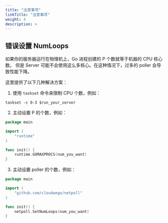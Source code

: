 ```yaml
---
title: "注意事项"
linkTitle: "注意事项"
weight: 4
description: >
---
```


## 错误设置 NumLoops

如果你的服务器运行在物理机上，Go 进程创建的 P 个数就等于机器的 CPU 核心数。 但是 Server 可能不会使用这么多核心。在这种情况下，过多的 poller 会导致性能下降。

这里提供了以下几种解决方案：

1. 使用 `taskset` 命令来限制 CPU 个数，例如：

```shell
taskset -c 0-3 $run_your_server
```

2. 主动设置 P 的个数，例如：

```go
package main

import (
	"runtime"
)

func init() {
	runtime.GOMAXPROCS(num_you_want)
}
```

3. 主动设置 poller 的个数，例如：

```go
package main

import (
	"github.com/cloudwego/netpoll"
)

func init() {
	netpoll.SetNumLoops(num_you_want)
}
```
